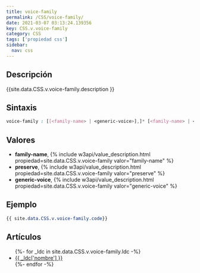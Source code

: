 ```yaml
---
title: voice-family
permalink: /CSS/voice-family/
date: 2021-03-07 03:13:24.139356
key: CSS.v.voice-family
category: CSS
tags: ['propiedad css']
sidebar: 
  nav: css
---
```


## Descripción
{{site.data.CSS.v.voice-family.description }}

## Sintaxis
~~~css
voice-family : [[<family-name> | <generic-voice>],]* [<family-name> | <generic-voice>] | preserve
~~~

## Valores
* **family-name**,  {% include w3api/value_description.html propiedad=site.data.CSS.v.voice-family valor="family-name" %}
* **preserve**,  {% include w3api/value_description.html propiedad=site.data.CSS.v.voice-family valor="preserve" %}
* **generic-voice**,  {% include w3api/value_description.html propiedad=site.data.CSS.v.voice-family valor="generic-voice" %}

## Ejemplo
~~~css
{{ site.data.CSS.v.voice-family.code}}
~~~

## Artículos
<ul>
{%- for _ldc in site.data.CSS.v.voice-family.ldc -%}
   <li>
       <a href="{{_ldc['url'] }}">{{ _ldc['nombre'] }}</a>
   </li>
{%- endfor -%}
</ul>
